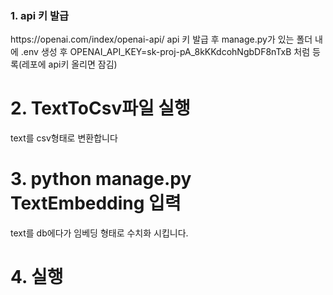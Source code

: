 <h3>1. api 키 발급</h3>
https://openai.com/index/openai-api/
api 키 발급 후 manage.py가 있는 폴더 내에 .env 생성 후 OPENAI_API_KEY=sk-proj-pA_8kKKdcohNgbDF8nTxB 처럼 등록(레포에 api키 올리면 잠김)

<h1>2. TextToCsv파일 실행</h1>
text를 csv형태로 변환합니다
<h1>3. python manage.py TextEmbedding 입력</h1>
text를 db에다가 임베딩 형태로 수치화 시킵니다.
<h1>4. 실행</h1>

